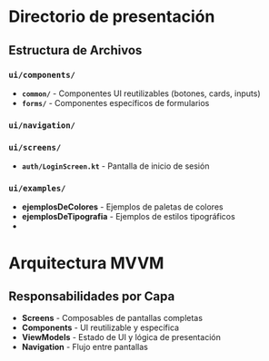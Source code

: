 

# Directorio de presentación

## Estructura de Archivos

###  `ui/components/`
- **`common/`** - Componentes UI reutilizables (botones, cards, inputs)
- **`forms/`** - Componentes específicos de formularios

###  `ui/navigation/`

###  `ui/screens/`
- **`auth/LoginScreen.kt`** - Pantalla de inicio de sesión

### `ui/examples/`
- **ejemplosDeColores** - Ejemplos de paletas de colores
- **ejemplosDeTipografia** - Ejemplos de estilos tipográficos
- 
# Arquitectura MVVM

## Responsabilidades por Capa
- **Screens** - Composables de pantallas completas
- **Components** - UI reutilizable y específica
- **ViewModels** - Estado de UI y lógica de presentación
- **Navigation** - Flujo entre pantallas